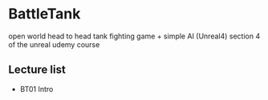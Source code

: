 # BattleTank
open world head to head tank fighting game + simple AI (Unreal4)
section 4 of the unreal udemy course



## Lecture list
* BT01 Intro
